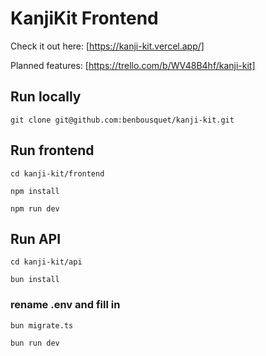 # KanjiKit Frontend

Check it out here: [https://kanji-kit.vercel.app/]

Planned features: [https://trello.com/b/WV48B4hf/kanji-kit]

## Run locally

```git clone git@github.com:benbousquet/kanji-kit.git```

## Run frontend

```cd kanji-kit/frontend```

```npm install```

```npm run dev```

## Run API

```cd kanji-kit/api```

```bun install```

### rename .env and fill in

```bun migrate.ts```

```bun run dev```